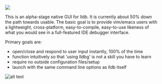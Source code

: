 ![](https://github.com/zmeadows/lldbg/workflows/build-linux/badge.svg)

This is an alpha-stage native GUI for lldb. It is currently about 50% down the path towards usable.
The basic goal is to provide vim/emacs users with a lightweight, cross-platform, easy-to-compile, easy-to-use likeness of what you would see in a full-featured IDE debugger interface.


Primary goals are:
* open/close and respond to user input instantly, 100% of the time
* function intuitively so that 'using lldbg' is not a skill you have to learn
* require no outside configuration files/setup
* launch with the same command line options as lldb itself


![alt text](https://raw.githubusercontent.com/zmeadows/lldbg/master/screenshot.png)
